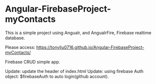 # Angular-FirebaseProject-myContacts

This is a simple project using Angualr, and AngualrFire, Firebase realtime database.

Please access: https://tonyliu0716.github.io/Angular-FirebaseProject-myContacts/

Firebase CRUD simple app.

Update: update the header of index.html
Update: using firebase Auth object: $firebaseAuth to auto login(github account).
